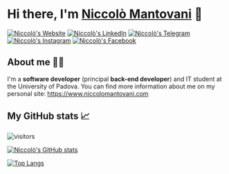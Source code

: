# Hi there, I'm [Niccolò Mantovani](https://www.niccolomantovani.com) 👋 

[![Niccolò's Website](https://img.shields.io/website?down_color=red&down_message=down&style=for-the-badge&up_color=green&up_message=up&url=https%3A%2F%2Fwww.niccolomantovani.com%2F)](https://www.niccolomantovani.com/)
[![Niccolò's LinkedIn](https://img.shields.io/badge/LinkedIn-0077B5?style=for-the-badge&logo=linkedin&logoColor=white)]()
[![Niccolò's Telegram](https://img.shields.io/badge/Telegram-2CA5E0?style=for-the-badge&logo=telegram&logoColor=white)](https://t.me/nicomanto)
[![Niccolò's Instagram](https://img.shields.io/badge/Instagram-E4405F?style=for-the-badge&logo=instagram&logoColor=white)](https://www.instagram.com/niccolo_mantovani/)
[![Niccolò's Facebook](https://img.shields.io/badge/Facebook-1877F2?style=for-the-badge&logo=facebook&logoColor=white)](https://www.facebook.com/nicomanto49)

## About me 👨‍💻
I'm a **software developer** (principal **back-end developer**) and IT student at the University of Padova. You can find more information about me on my personal site: https://www.niccolomantovani.com


## My GitHub stats 📈 
![visitors](https://shields-io-visitor-counter.herokuapp.com/badge?page=nicomanto&label=Visitors&labelColor=000000&logo=GitHub&logoColor=FFFFFF&color=1D70B8&style=for-the-badge)

[![Niccolò's GitHub stats](https://github-readme-stats.vercel.app/api?username=nicomanto&count_private=true&show_icons=true&theme=nord)](https://github.com/anuraghazra/github-readme-stats)

[![Top Langs](https://github-readme-stats.vercel.app/api/top-langs/?username=nicomanto&theme=nord)](https://github.com/anuraghazra/github-readme-stats)



<!--
**nicomanto/nicomanto** is a ✨ _special_ ✨ repository because its `README.md` (this file) appears on your GitHub profile.

Here are some ideas to get you started:

- 🔭 I’m currently working on ...
- 🌱 I’m currently learning ...
- 👯 I’m looking to collaborate on ...
- 🤔 I’m looking for help with ...
- 💬 Ask me about ...
- 📫 How to reach me: ...
- 😄 Pronouns: ...
- ⚡ Fun fact: ...
-->
